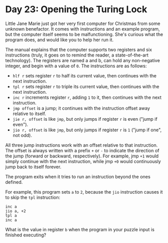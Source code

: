 # Day 23: Opening the Turing Lock

Little Jane Marie just got her very first computer for Christmas from some unknown benefactor. It comes with instructions and an example program, but the computer itself seems to be malfunctioning. She's curious what the program does, and would like you to help her run it.

The manual explains that the computer supports two registers and six instructions (truly, it goes on to remind the reader, a state-of-the-art technology). The registers are named a and b, can hold any non-negative integer, and begin with a value of `0`. The instructions are as follows:

* `hlf r` sets register `r` to half its current value, then continues with the next instruction.
* `tpl r` sets register `r` to triple its current value, then continues with the next instruction.
* `inc r` increments register `r`, adding `1` to it, then continues with the next instruction.
* `jmp offset` is a jump; it continues with the instruction offset away relative to itself.
* `jie r, offset` is like `jmp`, but only jumps if register `r` is even ("jump if even").
* `jio r, offset` is like `jmp`, but only jumps if register `r` is `1` ("jump if one", not odd).

All three jump instructions work with an offset relative to that instruction. The offset is always written with a prefix `+` or `-` to indicate the direction of the jump (forward or backward, respectively). For example, jmp `+1` would simply continue with the next instruction, while jmp `+0` would continuously jump back to itself forever.

The program exits when it tries to run an instruction beyond the ones defined.

For example, this program sets `a` to `2`, because the `jio` instruction causes it to skip the `tpl` instruction:

```special assembly
inc a
jio a, +2
tpl a
inc a
```

What is the value in register `b` when the program in your puzzle input is finished executing?
